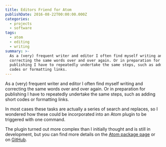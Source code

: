 ```yaml
---
title: Editors Friend for Atom
publishDate: 2016-08-22T00:00:00.000Z
categories:
  - projects
  - software
tags:
  - atom
  - editing
  - writing
summary: >-
  As a (very) frequent writer and editor I often find myself writing and
  correcting the same words over and over again. Or in preparation for
  publishing I have to repeatedly undertake the same steps, such as adding short
  codes or formatting links.
---
```


As a (very) frequent writer and editor I often find myself writing and correcting the same words over and over again. Or in preparation for publishing I have to repeatedly undertake the same steps, such as adding short codes or formatting links.

In most cases these tasks are actually a series of search and replaces, so I wondered how these could be incorporated into an Atom plugin to be triggered with one command.

The plugin turned out more complex than I initially thought and is still in development, but you can find more details on the [Atom package page](https://atom.io/packages/editors-friend) or on [GitHub](https://github.com/ChrisChinchilla/Editors-Friend).
